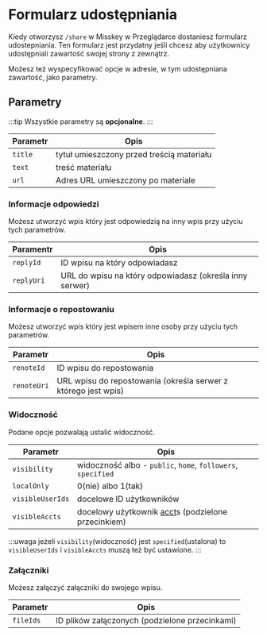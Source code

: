 # Formularz udostępniania

Kiedy otworzysz `/share` w Misskey w Przeglądarce dostaniesz formularz udostepniania. Ten formularz jest przydatny jeśli chcesz aby użytkownicy udostępniali zawartość swojej strony z zewnątrz.

Możesz też wyspecyfikować opcje w adresie, w tym udostępniana zawartość, jako parametry.

## Parametry

:::tip
Wszystkie parametry są **opcjonalne**.
:::

| Parametr | Opis |
| ---- | ---- |
| `title` | tytuł umieszczony przed treścią materiału |
| `text` | treść materiału |
| `url` | Adres URL umieszczony po materiale |

### Informacje odpowiedzi

Możesz utworzyć wpis który jest odpowiedzią na inny wpis przy użyciu tych parametrów.

| Paramentr | Opis |
| ---- | ---- |
| `replyId` | ID wpisu na który odpowiadasz |
| `replyUri` | URL do wpisu na który odpowiadasz (określa inny serwer) |

### Informacje o repostowaniu

Możesz utworzyć wpis który jest wpisem inne osoby przy użyciu tych parametrów.

| Parametr | Opis |
| ---- | ---- |
| `renoteId` | ID wpisu do repostowania |
| `renoteUri` | URL wpisu do repostowania (określa serwer z którego jest wpis) |

### Widoczność

Podane opcje pozwalają ustalić widoczność.

| Parametr | Opis |
| ---- | ---- |
| `visibility` |  widoczność albo -  `public`, `home`, `followers`, `specified` |
| `localOnly` | 0(nie) albo 1(tak) |
| `visibleUserIds` | docelowe ID użytkowników |
| `visibleAccts` | docelowy użytkownik [acct](../glossary.md#acct)s (podzielone przecinkiem) |

:::uwaga
jeżeli `visibility`(widoczność) jest `specified`(ustalona) to `visibleUserIds` i `visibleAccts` muszą też być ustawione.
:::

### Załączniki

Możesz załączyć załączniki do swojego wpisu.

| Parametr | Opis |
| ---- | ---- |
| `fileIds` | ID plików załączonych (podzielone przecinkami) |
